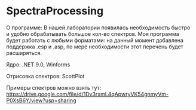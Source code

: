 # SpectraProcessing
О программе:
В нашей лаборатории появилась необходимость быстро и удобно обрабатывать большое кол-во спектров.
Моя программа будет работать с любыми форматами: на данный момент добавлена поддержка .esp и .asp, по мере необходимости этот перечень будет расширяться.

Ядро: .NET 9.0, Winforms

Отрисовка спектров: ScottPlot

Примеры спектров можно взять тут:
https://drive.google.com/file/d/1Dv3rxmL4qApwryVK54gnmyVm-P0XsB6Y/view?usp=sharing
